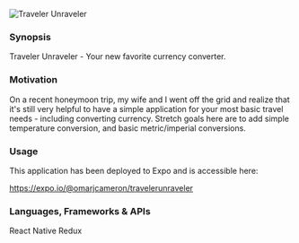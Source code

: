 ![Traveler Unraveler](https://github.com/omarjcameron/travelerunraveler/blob/master/TravelerUnraveler/travelerunraveler.jpg)

### Synopsis

Traveler Unraveler - Your new favorite currency converter.

### Motivation

On a recent honeymoon trip, my wife and I went off the grid and realize that it's still very helpful to have a simple application for your most basic travel needs - including converting currency. Stretch goals here are to add simple temperature conversion, and basic metric/imperial conversions.

### Usage

This application has been deployed to Expo and is accessible here:

https://expo.io/@omarjcameron/travelerunraveler

### Languages, Frameworks & APIs

React Native
Redux
